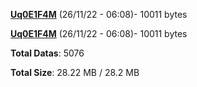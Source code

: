 [**Uq0E1F4M**](/data/Uq0E1F4M.txt) (26/11/22 - 06:08)- 10011 bytes

[**Uq0E1F4M**](/data/Uq0E1F4M.txt) (26/11/22 - 06:08)- 10011 bytes

**Total Datas**: 5076

**Total Size**: 28.22 MB / 28.2 MB